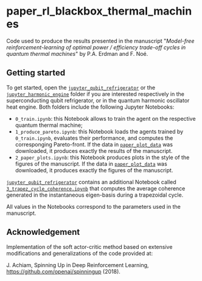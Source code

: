 # paper_rl_blackbox_thermal_machines
Code used to produce the results presented in the manuscript "*Model-free reinforcement-learning of optimal power / efficiency trade-off cycles in quantum thermal machines*" by P.A. Erdman and F. Noé.

## Getting started
To get started, open the [```jupyter_qubit_refrigerator```](jupyter_qubit_refrigerator) or the [```jupyter_harmonic_engine```](jupyter_harmonic_engine) folder if you are interested respectively in the superconducting qubit refrigerator, or in the quantum harmonic oscillator heat engine. Both folders include the following Jupyter Notebooks:
* ```0_train.ipynb```: this Notebook allows to train the agent on the respective quantum thermal machine;
* ```1_produce_pareto.ipynb```: this Notebook loads the agents trained by ```0_train.ipynb```, evaluates their performance, and computes the corresponging Pareto-front. If the data in [```paper_plot_data```](paper_plot_data) was downloaded, it produces exactly the results of the manuscript.
* ```2_paper_plots.ipynb```: this Notebook produces plots in the style of the figures of the manuscript. If the data in [```paper_plot_data```](paper_plot_data) was downloaded, it produces exactly the figures of the manuscript.

[```jupyter_qubit_refrigerator```](jupyter_qubit_refrigerator) contains an additional Notebook called [```3_trapez_cycle_coherence.ipynb```](jupyter_qubit_refrigerator/3_trapez_cycle_coherence.ipynb) that computes the average coherence generated in the instantaneous eigen-basis during a trapezoidal cycle.

All values in the Notebooks correspond to the parameters used in the manuscript.

## Acknowledgement
Implementation of the soft actor-critic method based on extensive modifications and generalizations of the code provided at:

J. Achiam, Spinning Up in Deep Reinforcement Learning, https://github.com/openai/spinningup (2018).
